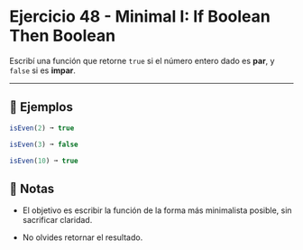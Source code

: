 # Ejercicio 48 - Minimal I: If Boolean Then Boolean

Escribí una función que retorne `true` si el número entero dado es **par**, y `false` si es **impar**.

---

## 🧪 Ejemplos

```javascript
isEven(2) ➞ true

isEven(3) ➞ false

isEven(10) ➞ true
```

## 📝 Notas

- El objetivo es escribir la función de la forma más minimalista posible, sin sacrificar claridad.

- No olvides retornar el resultado.
